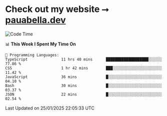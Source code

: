 # Check out my website ⭢ [pauabella.dev](https://pauabella.dev)

<!--START_SECTION:waka-->
![Code Time](http://img.shields.io/badge/Code%20Time-4%2C024%20hrs%2035%20mins-blue)

📊 **This Week I Spent My Time On** 

```text
💬 Programming Languages: 
TypeScript               11 hrs 40 mins      ███████████████████░░░░░░   77.86 % 
CSS                      1 hr 42 mins        ███░░░░░░░░░░░░░░░░░░░░░░   11.42 % 
JavaScript               36 mins             █░░░░░░░░░░░░░░░░░░░░░░░░   04.10 % 
Bash                     30 mins             █░░░░░░░░░░░░░░░░░░░░░░░░   03.37 % 
JSON                     22 mins             █░░░░░░░░░░░░░░░░░░░░░░░░   02.54 % 
```


 Last Updated on 25/01/2025 22:05:33 UTC
<!--END_SECTION:waka-->
